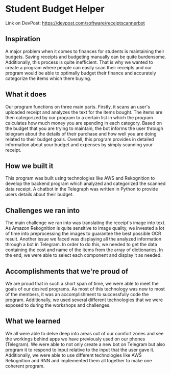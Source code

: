 # Student Budget Helper
Link on DevPost: https://devpost.com/software/receiptscannerbot

## Inspiration
A major problem when it comes to finances for students is maintaining their budgets. Saving receipts and budgeting manually can be quite burdensome. Additionally, this process is quite inefficient. That is why we wanted to create a program where people can easily scan their receipts and our program would be able to optimally budget their finance and accurately categorize the items which there buying.

## What it does
Our program functions on three main parts. Firstly, it scans an user's uploaded receipt and analyzes the text for the items bought. The items are then categorized by our program to a certain list in which the program calculates how much money you are spending in each category. Based on the budget that you are trying to maintain, the bot informs the user through telegram about the details of their purchase and how well you are doing related to their budget goals. Overall, this program provides in detailed information about your budget and expenses by simply scanning your receipt.

## How we built it
This program was built using technologies like AWS and Rekognition to develop the backend program which analyzed and categorized the scanned data receipt. A chatbot in the Telegraph was written in Python to provide users details about their budget.

## Challenges we ran into
The main challenge we ran into was translating the receipt's image into text. As Amazon Rekognition is quite sensitive to image quality, we invested a lot of time into preprocessing the images to guarantee the best possible OCR result. Another issue we faced was displaying all the analyzed information through a bot in Telegram. In order to do this, we needed to get the data containing the cost and name of the items from the array of dictionaries. In the end, we were able to select each component and display it as needed.

## Accomplishments that we're proud of
We are proud that in such a short span of time, we were able to meet the goals of our desired programs. As most of this technology was new to most of the members, it was an accomplishment to successfully code the program. Additionally, we used several different technologies that we were exposed to during the workshops and challenges.

## What we learned
We all were able to delve deep into areas out of our comfort zones and see the workings behind apps we have previously used on our phones (Telegram). We were able to not only create a new bot on Telegram but also program it to respond to input relative to the input that the user gave it. Additionally, we were able to use different technologies like AWS Rekognition and RNN and implemented them all together to make one coherent program.
